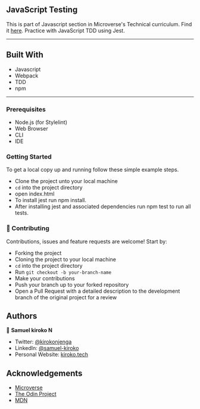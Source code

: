
## JavaScript Testing

This is part of Javascript section in Microverse's Technical curriculum. Find it [here](https://www.theodinproject.com/courses/javascript/lessons/testing-practice). Practice with JavaScript TDD using Jest.

---

## Built With

- Javascript
- Webpack
- TDD
- npm

---

### Prerequisites

- Node.js (for Stylelint)
- Web Browser
- CLI
- IDE

### Getting Started

To get a local copy up and running follow these simple example steps.

- Clone the project unto your local machine
- `cd` into the project directory
- open index.html
- To install jest run npm install.
- After installing jest and associated dependencies run npm test to run all tests.


### 🤝 Contributing

Contributions, issues and feature requests are welcome! Start by:

- Forking the project
- Cloning the project to your local machine
- `cd` into the project directory
- Run `git checkout -b your-branch-name`
- Make your contributions
- Push your branch up to your forked repository
- Open a Pull Request with a detailed description to the development branch of the original project for a review


## Authors

👤 **Samuel kiroko N**

- Twitter: [@kirokonjenga](https://twitter.com/kirokonjenga)
- LinkedIn: [@samuel-kiroko](https://www.linkedin.com/in/samuel-kiroko/)
- Personal Website: [kiroko.tech](https://www.kiroko.tech/)

<!-- ACKNOWLEDGEMENTS -->

## Acknowledgements

- [Microverse](https://www.microverse.org/)
- [The Odin Project](https://www.theodinproject.com/)
- [MDN](https://developer.mozilla.org/en-US/docs/Web/JavaScript)

<!-- MARKDOWN LINKS & IMAGES -->
<!-- https://www.markdownguide.org/basic-syntax/#reference-style-links -->

[contributors-shield]: https://img.shields.io/github/contributors/Samkiroko/js_todo_list.svg?style=flat-square
[contributors-url]: https://github.com/Samkiroko/js_todo_list/graphs/contributors
[forks-shield]: https://img.shields.io/github/forks/Samkiroko/js_todo_list.svg?style=flat-square
[forks-url]: https://github.com/Samkiroko/js_todo_list/network/members
[stars-shield]: https://img.shields.io/github/stars/Samkiroko/js_todo_list.svg?style=flat-square
[stars-url]: https://github.com/Samkiroko/js_todo_list/stargazers
[issues-shield]: https://img.shields.io/github/issues/Samkiroko/js_todo_list.svg?style=flat-square
[issues-url]: https://github.com/Samkiroko/js_todo_list
[product-screenshot]: img/screenshot.PNG

